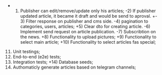 + 1) Publisher can edit/remove/update only his articles;
-2) If publisher updated article, it became it draft and would be send to aproval. 
+- 3) Filter response on publisher and cms side.
-4) pagination to categories, users, articles;
+5) Clear dto for creating article.
-6) Implement send request on article publication.
-7) Subscribtion on the news.
+8) Functionality to upload pictures;
+9) Functionality to select main article;
+10) Functionality to select articles fas special;
11) Unit testings;
12) End-to-end (e2e) tests;
13) Integration tests;
+14) Database seeds;
15) Authomaticly generate articles based on telegram channels;
